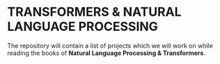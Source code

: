 # **TRANSFORMERS & NATURAL LANGUAGE PROCESSING**

The repository will contain a list of projects which we will work on while reading the books of **Natural Language Processing & Transformers**. 
